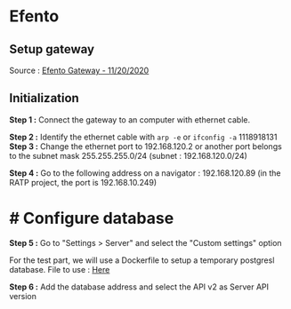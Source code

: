 # Efento 

## Setup gateway

Source : [Efento Gateway - 11/20/2020](https://getefento.com/wp-content/uploads/2020/11/2020-11-20-Efento-Gateway-user-manual.pdf)

## Initialization 
**Step 1 :** Connect the gateway to an computer with ethernet cable.

**Step 2 :** Identify the ethernet cable with `arp -e` or `ifconfig -a`
1118918131
**Step 3 :** Change the ethernet port to 192.168.120.2 or another port belongs to the subnet mask 255.255.255.0/24 (subnet : 192.168.120.0/24)

**Step 4 :** Go to the following address on a navigator : 192.168.120.89 (in the RATP project, the port is 192.168.10.249)

# # Configure database
**Step 5 :** Go to "Settings > Server" and select  the "Custom settings" option

For the test part, we will use a Dockerfile to setup a temporary postgresl database.
File to use : [Here](../Annexes/Efento/Dockerfile)

**Step 6 :** Add the database address and select the API v2 as Server API version